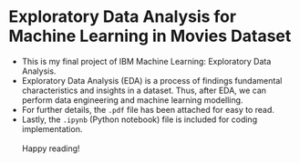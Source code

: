 # Exploratory Data Analysis for Machine Learning in Movies Dataset
* This is my final project of IBM Machine Learning: Exploratory Data Analysis. </br>
* Exploratory Data Analysis (EDA) is a process of findings fundamental characteristics and insights in a dataset. Thus, after EDA, we can perform data engineering and machine learning modelling.</br>
* For further details, the `.pdf` file has been attached for easy to read. </br>
* Lastly, the `.ipynb` (Python notebook) file is included for coding implementation. </br></br>
Happy reading!